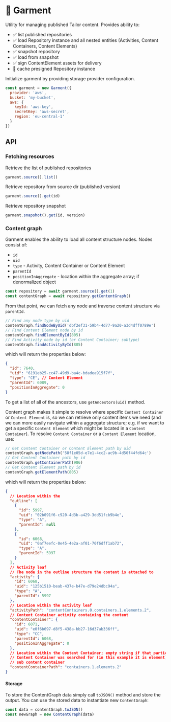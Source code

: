 # 👕 Garment

Utility for managing published Tailor content. Provides ability to:
- ✅ list published repositories
- ✅ load Repository instance and all nested entities (Activities, Content Containers, Content Elements)
- ✅ snapshot repository
- ✅ load from snapshot
- ✅ sign ContentElement assets for delivery
- 🚧 cache presigned Repository instance

  
  
Initialize garment by providing storage provider configuration.

```js
const garment = new Garment({
  provider: 'aws',
  bucket: 'my-bucket',
  aws: {
    keyId: 'aws-key',
    secretKey: 'aws-secret',
    region: 'eu-central-1'
  }
})
```

## API

### Fetching resources

Retrieve the list of published repositories
```js 
garment.source().list()
```

Retrieve repository from source dir (published version)
```js
garment.source().get(id)
```

Retrieve repository snapshot
```js
garment.snapshot().get(id, version)
```

### Content graph

Garment enables the ability to load all content structure nodes. Nodes consist
of:

- `id`
- `uid`
- `type` - Activity, Content Container or Content Element
- `parentId`
- `positionInAggregate` - location within the aggregate array; 
  if denormalized object

```js
const repository = await garment.source().get(1)
const contentGraph = await repository.getContentGraph()
```

From that point, we can fetch any node and traverse content structure via
`parentId`.

```js
// Find any node type by uid
contentGraph.findNodeByUid('dbf2ef31-59b4-4d77-9a20-a3d4dff0789e')
// Find Content Element node by id
contentGraph.findElementById(805)
// Find Activity node by id (or Content Container; subtype)
contentGraph.findActivityById(805)
```

which will return the properties below:

```json
{
  "id": 7640,
  "uid": "6191eb25-cc47-49d9-ba4c-bdadea915f7f",
  "type": "CE", // Content Element
  "parentId": 6089,
  "positionInAggregate": 0
}
```

To get a list of all of the ancestors, use `getAncestors(uid)` method.

Content graph makes it simple to resolve where specific `Content Container` or
`Content Element` is, so we can retrieve only content items we need (and we
can more easily navigate within a aggregate structure; e.g. if we want to
get a specific `Content Element` which might be located in a 
`Content Container`). To resolve `Content Container` or a `Content Element` 
location, use:

```js
// Get Content Container or Content Element path by uid
contentGraph.getNodePath('58f1e05d-e7e1-4cc2-ac9b-4d50f44fd64c')
// Get Content Container path by id
contentGraph.getContainerPath(986)
// Get Content Element path by id
contentGraph.getElementPath(805)
```

which will return the properties below:

```json
{
  // Location within the
  "outline": [
    {
      "id": 5997,
      "uid": "02b091f6-c920-4d3b-a429-3dd51fcb9b4e",
      "type": "A",
      "parentId": null
    },
    {
      "id": 6068,
      "uid": "0af7eefc-0e45-4e2a-af01-70f6dff1ab72",
      "type": "A",
      "parentId": 5997
    }
  ],
  // Activity leaf
  // The node in the outline structure the content is attached to
  "activity": {
    "id": 6068,
    "uid": "125b1510-beab-437e-b47e-d79e24dbc94a",
    "type": "A",
    "parentId": 5997
  },
  // Location within the activity leaf
  "activityPath": "contentContainers.0.containers.1.elements.2",
  // Content Container activity containing the content
  "contentContainer": {
    "id": 6071,
    "uid": "e0f6b697-d8f5-438a-bb27-16d37ab336ff",
    "type": "CC",
    "parentId": 6068,
    "positionInAggregate": 0
  },
  // Location within the Content Container; empty string if that particular
  // Content Container was searched for (in this example it is element) within
  // sub content container
  "contentContainerPath": "containers.1.elements.2"
}
```

#### Storage

To store the ContentGraph data simply call `toJSON()` method and store the
output. You can use the stored data to instantiate new `ContentGraph`:

```js
const data = contentGraph.toJSON()
const newGraph = new ContentGraph(data)
```
